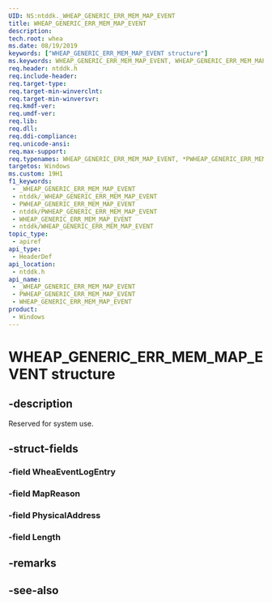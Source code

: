 ```yaml
---
UID: NS:ntddk._WHEAP_GENERIC_ERR_MEM_MAP_EVENT
title: WHEAP_GENERIC_ERR_MEM_MAP_EVENT
description: 
tech.root: whea
ms.date: 08/19/2019
keywords: ["WHEAP_GENERIC_ERR_MEM_MAP_EVENT structure"]
ms.keywords: WHEAP_GENERIC_ERR_MEM_MAP_EVENT, WHEAP_GENERIC_ERR_MEM_MAP_EVENT, *PWHEAP_GENERIC_ERR_MEM_MAP_EVENT,
req.header: ntddk.h
req.include-header: 
req.target-type: 
req.target-min-winverclnt: 
req.target-min-winversvr: 
req.kmdf-ver: 
req.umdf-ver: 
req.lib: 
req.dll: 
req.ddi-compliance: 
req.unicode-ansi: 
req.max-support: 
req.typenames: WHEAP_GENERIC_ERR_MEM_MAP_EVENT, *PWHEAP_GENERIC_ERR_MEM_MAP_EVENT
targetos: Windows
ms.custom: 19H1
f1_keywords:
 - _WHEAP_GENERIC_ERR_MEM_MAP_EVENT
 - ntddk/_WHEAP_GENERIC_ERR_MEM_MAP_EVENT
 - PWHEAP_GENERIC_ERR_MEM_MAP_EVENT
 - ntddk/PWHEAP_GENERIC_ERR_MEM_MAP_EVENT
 - WHEAP_GENERIC_ERR_MEM_MAP_EVENT
 - ntddk/WHEAP_GENERIC_ERR_MEM_MAP_EVENT
topic_type:
 - apiref
api_type:
 - HeaderDef
api_location:
 - ntddk.h
api_name:
 - _WHEAP_GENERIC_ERR_MEM_MAP_EVENT
 - PWHEAP_GENERIC_ERR_MEM_MAP_EVENT
 - WHEAP_GENERIC_ERR_MEM_MAP_EVENT
product:
 - Windows
---
```


# WHEAP_GENERIC_ERR_MEM_MAP_EVENT structure


## -description

Reserved for system use.

## -struct-fields

### -field WheaEventLogEntry

### -field MapReason

### -field PhysicalAddress

### -field Length

## -remarks

## -see-also

